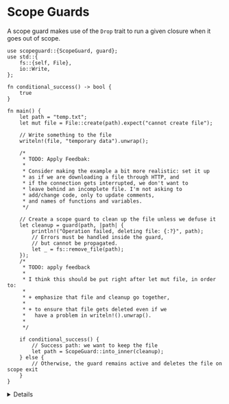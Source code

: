 # Scope Guards

A scope guard makes use of the `Drop` trait to run a given closure when it goes
out of scope.

```rust,editable,compile_fail
use scopeguard::{ScopeGuard, guard};
use std::{
    fs::{self, File},
    io::Write,
};

fn conditional_success() -> bool {
    true
}

fn main() {
    let path = "temp.txt";
    let mut file = File::create(path).expect("cannot create file");

    // Write something to the file
    writeln!(file, "temporary data").unwrap();

    /*
     * TODO: Apply Feedbak:
     *
     * Consider making the example a bit more realistic: set it up
     * as if we are downloading a file through HTTP, and
     * if the connection gets interrupted, we don't want to
     * leave behind an incomplete file. I'm not asking to
     * add/change code, only to update comments,
     * and names of functions and variables.
     */

    // Create a scope guard to clean up the file unless we defuse it
    let cleanup = guard(path, |path| {
        println!("Operation failed, deleting file: {:?}", path);
        // Errors must be handled inside the guard,
        // but cannot be propagated.
        let _ = fs::remove_file(path);
    });
    /*
     * TODO: apply feedback
     *
     * I think this should be put right after let mut file, in order to:
     *
     * + emphasize that file and cleanup go together,
     *
     * + to ensure that file gets deleted even if we
     *   have a problem in writeln!().unwrap().
     *
     */

    if conditional_success() {
        // Success path: we want to keep the file
        let path = ScopeGuard::into_inner(cleanup);
    } else {
        // Otherwise, the guard remains active and deletes the file on scope exit
    }
}
```

<details>

- This example demonstrates the use of
  [the `scopeguard` crate](https://docs.rs/scopeguard/latest/scopeguard/), which
  is commonly used in internal APIs to ensure that a closure runs when a scope
  exits.

  - If the cleanup logic in the example above were unconditional, the code could
    be simplified using
    [scopeguard's `defer!` macro](https://docs.rs/scopeguard/latest/scopeguard/#defer):

    ```rust,editable,compile_fail
    let path = "temp.txt";

    scopeguard::defer! {
         let _ = std::fs::remove_file(path);
    }
    ```

- If desired, the "scope guard" pattern can be implemented manually, starting as
  follows:

  ```rust
  struct ScopeGuard<T, F: FnOnce()> {
      value: Option<T>,
      drop_fn: Option<F>,
  }

  impl<T, F: FnOnce()> ScopeGuard<T, F> {
      fn guard(value: T, drop_fn: F) -> Self {
          Self { value: Some(value), drop_fn: Some(drop_fn) }
      }

      fn into_inner(mut self) -> T {
          // The drop function is discarded and will not run
          self.value.take().unwrap()
      }
  }

  impl<T, F: FnOnce()> Drop for ScopeGuard<T, F> {
      fn drop(&mut self) {
          // Run the drop function when the guard goes out of scope.
          // Note: if `into_inner` was called earlier, the drop function won't run.
          if let Some(f) = self.drop_fn.take() {
              f();
          }
      }
  }

  impl<T, F: FnOnce()> std::ops::Deref for ScopeGuard<T, F> {
      type Target = T;

      fn deref(&self) -> &T {
          // Provide shared access to the underlying value
          self.value.as_ref().unwrap()
      }
  }

  impl<T, F: FnOnce()> std::ops::DerefMut for ScopeGuard<T, F> {
      fn deref_mut(&mut self) -> &mut T {
          // Provide exclusive access to the underlying value
          self.value.as_mut().unwrap()
      }
  }
  ```

  TODO apply feedback:

  ```
  For large chunks of code in the speaker notes like this, it'd be nicer
  to put this in the playground and include the playground link in the
  speaker notes instead. That makes it easier to pull up the example on
  screen, instead of having to copy-paste it into a playground window
  manually.

  That said, I'm not sure this is the example we want to use. This
  re-implements the scopeguard crate's functionality, i.e. it's a general
  purpose scope guard that calls a closure. If you're implementing a scope
  guard manually, you're more likely to be implementing a guard that does
  something specific since scopeguard already exists for doing general
  purpose scope guards.

  Maybe rework this example to use the "delete a file on failure" example
  that's in the slide? I can slap together a sketch in the playground if
  it's not clear what I'm suggesting.
  ```
  - `scopeguard` also supports selecting a
    [`Strategy`](https://docs.rs/scopeguard/latest/scopeguard/trait.Strategy.html)
    to determine when the cleanup logic should run, i.e. always, only on
    successful exit, or only on unwind. The crate also supports defining custom
    strategies.
  ```
  - `scopeguard` also supports selecting a
    [`Strategy`](https://docs.rs/scopeguard/latest/scopeguard/trait.Strategy.html)
    to determine when the cleanup logic should run, i.e. always,
    only on successful exit, or only on unwind. The crate
    also supports defining custom strategies.
  ```

- Recalling the transaction example from
  [the drop bombs chapter](./drop_bomb.md), we can now combine both concepts:
  define a fallback that runs unless we explicitly abort early. In the success
  path, we call `ScopeGuard::into_inner` to prevent the rollback, as the
  transaction has already been committed.

  While we still cannot propagate errors from fallible operations inside the
  drop logic, this pattern at least allows us to orchestrate fallbacks
  explicitly and with whatever guarantees or limits we require.

  TODO: apply feedback for the above paragraph:

  ```
  Maybe move this point to the top, since it most directly explains what
  this example is doing and why. You may want to reword/reorganize this to
  merge it with the current first bullet point.
  ```

</details>
